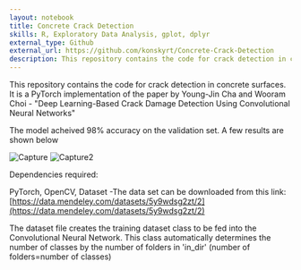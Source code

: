 ```yaml
---
layout: notebook
title: Concrete Crack Detection
skills: R, Exploratory Data Analysis, gplot, dplyr
external_type: Github
external_url: https://github.com/konskyrt/Concrete-Crack-Detection
description: This repository contains the code for crack detection in concrete surfaces. It is a PyTorch implementation of the paper by Young-Jin Cha and Wooram Choi Deep Learning-Based Crack Damage Detection Using Convolutional Neural Networks
---
```


This repository contains the code for crack detection in concrete surfaces. It is a PyTorch implementation of the paper by Young-Jin Cha and Wooram Choi - "Deep Learning-Based Crack Damage Detection Using Convolutional Neural Networks"


The model acheived 98% accuracy on the validation set. A few results are shown below

![Capture](https://user-images.githubusercontent.com/46296774/103016160-edd0b180-4541-11eb-8cfe-3c7680569eb9.PNG)
![Capture2](https://user-images.githubusercontent.com/46296774/103016173-f4f7bf80-4541-11eb-9bb5-933dcd725d9b.PNG)

Dependencies required:

PyTorch,
OpenCV,
Dataset -The data set can be downloaded from this link: [https://data.mendeley.com/datasets/5y9wdsg2zt/2](https://data.mendeley.com/datasets/5y9wdsg2zt/2)

The dataset file creates the training dataset class to be fed into the Convolutional Neural Network. This class automatically determines the number of classes by the number of folders in 'in_dir' (number of folders=number of classes)